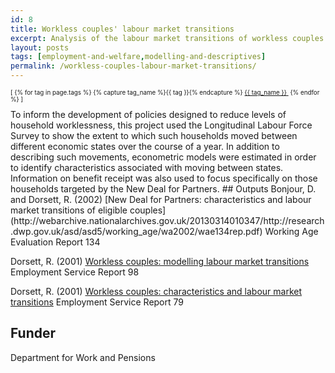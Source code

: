 ```yaml
---
id: 8
title: Workless couples' labour market transitions
excerpt: Analysis of the labour market transitions of workless couples.
layout: posts
tags: [employment-and-welfare,modelling-and-descriptives]
permalink: /workless-couples-labour-market-transitions/
---
```

<div>
  <p style="font-size:.7em;">
    [
    {% for tag in page.tags %}
      {% capture tag_name %}{{ tag }}{% endcapture %}
      <a href="/{{ tag_name }}"><nobr>{{ tag_name }}</nobr>&nbsp;</a>
    {% endfor %}
    ]
  </p>
</div>
To inform the development of policies designed to reduce levels of household worklessness, this project used the Longitudinal Labour Force Survey to show the extent to which such households moved between different economic states over the course of a year.  In addition to describing such movements, econometric models were estimated in order to identify characteristics associated with moving between states.  Information on benefit receipt was also used to focus specifically on those households targeted by the New Deal for Partners.
## Outputs
Bonjour, D. and Dorsett, R. (2002) [New Deal for Partners: characteristics and labour market transitions of eligible couples](http://webarchive.nationalarchives.gov.uk/20130314010347/http://research.dwp.gov.uk/asd/asd5/working_age/wa2002/wae134rep.pdf) Working Age Evaluation Report 134

Dorsett, R. (2001) [Workless couples: modelling labour market transitions](http://webarchive.nationalarchives.gov.uk/+/http://www.dwp.gov.uk/jad/2001/esr98rep.pdf) Employment Service Report 98

Dorsett, R. (2001) [Workless couples: characteristics and labour market transitions](http://webarchive.nationalarchives.gov.uk/+/http://www.dwp.gov.uk/jad/2001/esr79rep.pdf) Employment Service Report 79

## Funder
Department for Work and Pensions
